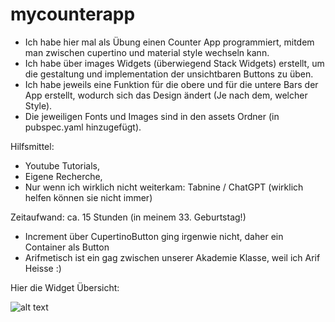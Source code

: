 # mycounterapp

- Ich habe hier mal als Übung einen Counter App programmiert, mitdem man zwischen cupertino und material style wechseln kann.
- Ich habe über images Widgets (überwiegend Stack Widgets) erstellt, um die gestaltung und implementation der unsichtbaren Buttons zu üben.
- Ich habe jeweils eine Funktion für die obere und für die untere Bars der App erstellt, wodurch sich das Design ändert (Je nach dem, welcher Style).
- Die jeweiligen Fonts und Images sind in den assets Ordner (in pubspec.yaml hinzugefügt).

Hilfsmittel:
- Youtube Tutorials,
- Eigene Recherche,
- Nur wenn ich wirklich nicht weiterkam: Tabnine / ChatGPT (wirklich helfen können sie nicht immer)

Zeitaufwand: ca. 15 Stunden (in meinem 33. Geburtstag!)

- Increment über CupertinoButton ging irgenwie nicht, daher ein Container als Button
- Arifmetisch ist ein gag zwischen unserer Akademie Klasse, weil ich Arif Heisse :)



Hier die Widget Übersicht:

![alt text](https://github.com/Arifnator/mycounterapp/widgets_uebersicht.png?raw=true)